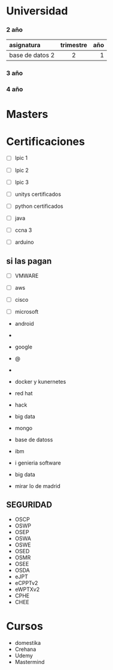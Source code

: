 # Universidad

### 2 año
| asignatura | trimestre | año |
| :---- | :----: | ----: |
| base de datos 2 | 2 | 1 |


### 3 año

### 4 año

# Masters

# Certificaciones

- [ ] lpic 1
- [ ] lpic 2
- [ ] lpic 3
- [ ] unitys certificados
- [ ] python certificados
- [ ] java
- [ ] ccna 3
- [ ] arduino



## si las pagan
- [ ] VMWARE
- [ ] aws
- [ ] cisco
- [ ] microsoft







- android 
- 
- google
- @
- 
- docker y kunernetes

- red hat

- hack
- big data

- mongo
- base de datoss
- ibm
- i genieria software
- big data
- mirar lo de madrid

## SEGURIDAD
- OSCP
- OSWP
- OSEP
- OSWA
- OSWE
- OSED
- OSMR
- OSEE
- OSDA
- eJPT
- eCPPTv2 
- eWPTXv2 
- CPHE 
- CHEE 

# Cursos

- domestika
- Crehana
- Udemy
- Mastermind
